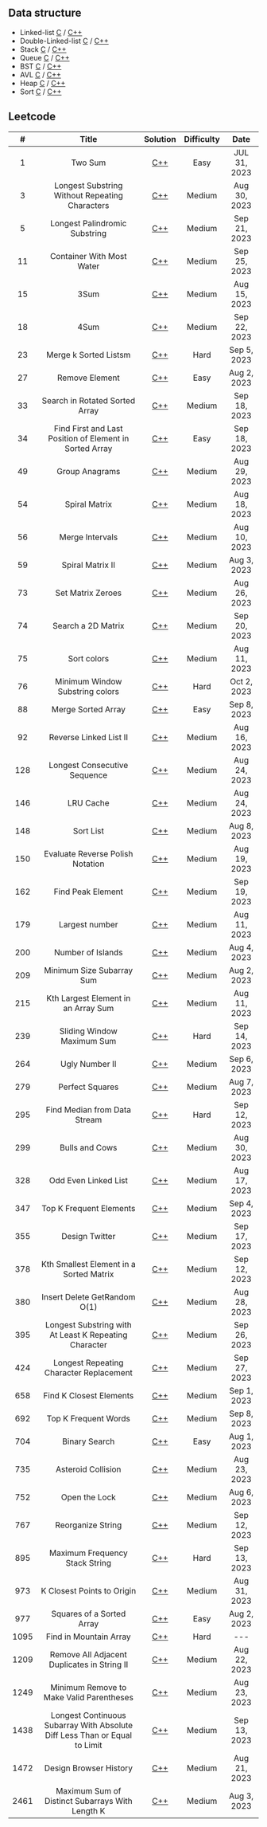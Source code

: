 ## Data structure

- Linked-list [C](https://github.com/zjimf/DataStructure/tree/master/C/linked-list) / [C++](https://github.com/zjimf/DataStructure/tree/master/C++/linked-list)
- Double-Linked-list [C](https://github.com/zjimf/DataStructureAlgorithm/tree/master/C/double-linked-list) / [C++](https://github.com/zjimf/DataStructure/tree/master/C++/double-linked-list)
- Stack [C](https://github.com/zjimf/DataStructure/tree/master/C/Stack) / [C++](https://github.com/zjimf/DataStructure/tree/master/C++/Stack)
- Queue [C](https://github.com/zjimf/DataStructure/tree/master/C/Queue) / [C++](https://github.com/zjimf/DataStructure/tree/master/C++/Queue)
- BST [C](https://github.com/zjimf/DataStructure/tree/master/C/BST) / [C++](https://github.com/zjimf/DataStructure/tree/master/C++/BST)
- AVL [C](https://github.com/zjimf/DataStructure/tree/master/C/AVL) / [C++](https://github.com/zjimf/DataStructure/tree/master/C++/AVL)
- Heap [C](https://github.com/zjimf/DataStructure/tree/master/C/Heap) / [C++](https://github.com/zjimf/DataStructure/tree/master/C++/Heap)
- Sort [C](https://github.com/zjimf/DataStructure/tree/master/C/Sort) / [C++](https://github.com/zjimf/DataStructure/tree/master/C++/Sort)

## Leetcode

|  #   |                                   Title                                    |                                                                            Solution                                                                             | Difficulty |     Date     |
| :--: | :------------------------------------------------------------------------: | :-------------------------------------------------------------------------------------------------------------------------------------------------------------: | :--------: | :----------: |
|  1   |                                  Two Sum                                   |                                    [C++](https://github.com/zjimf/DataStructureAlgorithm/blob/master/Leetcode/1.two-sum.cpp)                                    |    Easy    | JUL 31, 2023 |
|  3   |               Longest Substring Without Repeating Characters               |                [C++](https://github.com/zjimf/DataStructureAlgorithm/blob/master/Leetcode/3.longest-substring-without-repeating-characters.cpp)                 |   Medium   | Aug 30, 2023 |
|  5   |                       Longest Palindromic Substring                        |                         [C++](https://github.com/zjimf/DataStructureAlgorithm/blob/master/Leetcode/5.longest-palindromic-substring.cpp)                         |   Medium   | Sep 21, 2023 |
|  11  |                         Container With Most Water                          |                          [C++](https://github.com/zjimf/DataStructureAlgorithm/blob/master/Leetcode/11.container-with-most-water.cpp)                           |   Medium   | Sep 25, 2023 |
|  15  |                                    3Sum                                    |                                    [C++](https://github.com/zjimf/DataStructureAlgorithm/blob/master/Leetcode/15.3-sum.cpp)                                     |   Medium   | Aug 15, 2023 |
|  18  |                                    4Sum                                    |                                    [C++](https://github.com/zjimf/DataStructureAlgorithm/blob/master/Leetcode/15.4-sum.cpp)                                     |   Medium   | Sep 22, 2023 |
|  23  |                           Merge k Sorted Listsm                            |                             [C++](https://github.com/zjimf/DataStructureAlgorithm/blob/master/Leetcode/23.merge-k-sorted-lists.cpp)                             |    Hard    | Sep 5, 2023  |
|  27  |                               Remove Element                               |                                [C++](https://github.com/zjimf/DataStructureAlgorithm/blob/master/Leetcode/27.remove-element.cpp)                                |    Easy    | Aug 2, 2023  |
|  33  |                       Search in Rotated Sorted Array                       |                        [C++](https://github.com/zjimf/DataStructureAlgorithm/blob/master/Leetcode/33.search-in-rotated-sorted-array.cpp)                        |   Medium   | Sep 18, 2023 |
|  34  |          Find First and Last Position of Element in Sorted Array           |           [C++](https://github.com/zjimf/DataStructureAlgorithm/blob/master/Leetcode/34.find-first-and-last-position-of-element-in-sorted-array.cpp)            |    Easy    | Sep 18, 2023 |
|  49  |                               Group Anagrams                               |                                [C++](https://github.com/zjimf/DataStructureAlgorithm/blob/master/Leetcode/49.group-anagrams.cpp)                                |   Medium   | Aug 29, 2023 |
|  54  |                               Spiral Matrix                                |                                [C++](https://github.com/zjimf/DataStructureAlgorithm/blob/master/Leetcode/54.spiral-matrix.cpp)                                 |   Medium   | Aug 18, 2023 |
|  56  |                              Merge Intervals                               |                               [C++](https://github.com/zjimf/DataStructureAlgorithm/blob/master/Leetcode/56.merge-intervals.cpp)                                |   Medium   | Aug 10, 2023 |
|  59  |                              Spiral Matrix II                              |                               [C++](https://github.com/zjimf/DataStructureAlgorithm/blob/master/Leetcode/59.spiral-matrix-ii.cpp)                               |   Medium   | Aug 3, 2023  |
|  73  |                             Set Matrix Zeroes                              |                              [C++](https://github.com/zjimf/DataStructureAlgorithm/blob/master/Leetcode/73.set-matrix-zeroes.cpp)                               |   Medium   | Aug 26, 2023 |
|  74  |                             Search a 2D Matrix                             |                             [C++](https://github.com/zjimf/DataStructureAlgorithm/blob/master/Leetcode/74.search-a-2-d-matrix.cpp)                              |   Medium   | Sep 20, 2023 |
|  75  |                                Sort colors                                 |                                 [C++](https://github.com/zjimf/DataStructureAlgorithm/blob/master/Leetcode/75.sort-colors.cpp)                                  |   Medium   | Aug 11, 2023 |
|  76  |                      Minimum Window Substring colors                       |                           [C++](https://github.com/zjimf/DataStructureAlgorithm/blob/master/Leetcode/76.minimum-window-substring.cpp)                           |    Hard    | Oct 2, 2023  |
|  88  |                             Merge Sorted Array                             |                              [C++](https://github.com/zjimf/DataStructureAlgorithm/blob/master/Leetcode/88.merge-sorted-array.cpp)                              |    Easy    | Sep 8, 2023  |
|  92  |                           Reverse Linked List II                           |                            [C++](https://github.com/zjimf/DataStructureAlgorithm/blob/master/Leetcode/92.reverse-linked-list-ii.cpp)                            |   Medium   | Aug 16, 2023 |
| 128  |                        Longest Consecutive Sequence                        |                        [C++](https://github.com/zjimf/DataStructureAlgorithm/blob/master/Leetcode/128.longest-consecutive-sequence.cpp)                         |   Medium   | Aug 24, 2023 |
| 146  |                                 LRU Cache                                  |                                  [C++](https://github.com/zjimf/DataStructureAlgorithm/blob/master/Leetcode/146.lru-cache.cpp)                                  |   Medium   | Aug 24, 2023 |
| 148  |                                 Sort List                                  |                                  [C++](https://github.com/zjimf/DataStructureAlgorithm/blob/master/Leetcode/148.sort-list.cpp)                                  |   Medium   | Aug 8, 2023  |
| 150  |                      Evaluate Reverse Polish Notation                      |                      [C++](https://github.com/zjimf/DataStructureAlgorithm/blob/master/Leetcode/150.evaluate-reverse-polish-notation.cpp)                       |   Medium   | Aug 19, 2023 |
| 162  |                             Find Peak Element                              |                              [C++](https://github.com/zjimf/DataStructureAlgorithm/blob/master/Leetcode/162.find-peak-element.cpp)                              |   Medium   | Sep 19, 2023 |
| 179  |                               Largest number                               |                               [C++](https://github.com/zjimf/DataStructureAlgorithm/blob/master/Leetcode/179.largest-number.cpp)                                |   Medium   | Aug 11, 2023 |
| 200  |                             Number of Islands                              |                              [C++](https://github.com/zjimf/DataStructureAlgorithm/blob/master/Leetcode/200.number-of-islands.cpp)                              |   Medium   | Aug 4, 2023  |
| 209  |                         Minimum Size Subarray Sum                          |                          [C++](https://github.com/zjimf/DataStructureAlgorithm/blob/master/Leetcode/209.minimum-size-subarray-sum.cpp)                          |   Medium   | Aug 2, 2023  |
| 215  |                    Kth Largest Element in an Array Sum                     |                       [C++](https://github.com/zjimf/DataStructureAlgorithm/blob/master/Leetcode/215.kth-largest-element-in-an-array.cpp)                       |   Medium   | Aug 11, 2023 |
| 239  |                         Sliding Window Maximum Sum                         |                           [C++](https://github.com/zjimf/DataStructureAlgorithm/blob/master/Leetcode/239.sliding-window-maximum.cpp)                            |    Hard    | Sep 14, 2023 |
| 264  |                               Ugly Number II                               |                               [C++](https://github.com/zjimf/DataStructureAlgorithm/blob/master/Leetcode/264.ugly-number-ii.cpp)                                |   Medium   | Sep 6, 2023  |
| 279  |                              Perfect Squares                               |                               [C++](https://github.com/zjimf/DataStructureAlgorithm/blob/master/Leetcode/279.perfect-squares.cpp)                               |   Medium   | Aug 7, 2023  |
| 295  |                        Find Median from Data Stream                        |                        [C++](https://github.com/zjimf/DataStructureAlgorithm/blob/master/Leetcode/295.find-median-from-data-stream.cpp)                         |    Hard    | Sep 12, 2023 |
| 299  |                               Bulls and Cows                               |                               [C++](https://github.com/zjimf/DataStructureAlgorithm/blob/master/Leetcode/299.bulls-and-cows.cpp)                                |   Medium   | Aug 30, 2023 |
| 328  |                            Odd Even Linked List                            |                            [C++](https://github.com/zjimf/DataStructureAlgorithm/blob/master/Leetcode/328.odd-even-linked-list.cpp)                             |   Medium   | Aug 17, 2023 |
| 347  |                          Top K Frequent Elements                           |                           [C++](https://github.com/zjimf/DataStructureAlgorithm/blob/master/Leetcode/347.top-k-frequent-elements.cpp)                           |   Medium   | Sep 4, 2023  |
| 355  |                               Design Twitter                               |                               [C++](https://github.com/zjimf/DataStructureAlgorithm/blob/master/Leetcode/355.design-twitter.cpp)                                |   Medium   | Sep 17, 2023 |
| 378  |                  Kth Smallest Element in a Sorted Matrix                   |                   [C++](https://github.com/zjimf/DataStructureAlgorithm/blob/master/Leetcode/378.kth-smallest-element-in-a-sorted-matrix.cpp)                   |   Medium   | Sep 12, 2023 |
| 380  |                        Insert Delete GetRandom O(1)                        |                        [C++](https://github.com/zjimf/DataStructureAlgorithm/blob/master/Leetcode/380.insert-delete-get-random-o-1.cpp)                         |   Medium   | Aug 28, 2023 |
| 395  |           Longest Substring with At Least K Repeating Character            |           [C++](https://github.com/zjimf/DataStructureAlgorithm/blob/master/Leetcode/395.longest-substring-with-at-least-k-repeating-characters.cpp)            |   Medium   | Sep 26, 2023 |
| 424  |                  Longest Repeating Character Replacement                   |                   [C++](https://github.com/zjimf/DataStructureAlgorithm/blob/master/Leetcode/424.longest-repeating-character-replacement.cpp)                   |   Medium   | Sep 27, 2023 |
| 658  |                          Find K Closest Elements                           |                           [C++](https://github.com/zjimf/DataStructureAlgorithm/blob/master/Leetcode/658.find-k-closest-elements.cpp)                           |   Medium   | Sep 1, 2023  |
| 692  |                            Top K Frequent Words                            |                            [C++](https://github.com/zjimf/DataStructureAlgorithm/blob/master/Leetcode/692.top-k-frequent-words.cpp)                             |   Medium   | Sep 8, 2023  |
| 704  |                               Binary Search                                |                                [C++](https://github.com/zjimf/DataStructureAlgorithm/blob/master/Leetcode/704.binary-search.cpp)                                |    Easy    | Aug 1, 2023  |
| 735  |                             Asteroid Collision                             |                             [C++](https://github.com/zjimf/DataStructureAlgorithm/blob/master/Leetcode/735.asteroid-collision.cpp)                              |   Medium   | Aug 23, 2023 |
| 752  |                               Open the Lock                                |                                [C++](https://github.com/zjimf/DataStructureAlgorithm/blob/master/Leetcode/752.open-the-lock.cpp)                                |   Medium   | Aug 6, 2023  |
| 767  |                             Reorganize String                              |                              [C++](https://github.com/zjimf/DataStructureAlgorithm/blob/master/Leetcode/767.reorganize-string.cpp)                              |   Medium   | Sep 12, 2023 |
| 895  |                       Maximum Frequency Stack String                       |                           [C++](https://github.com/zjimf/DataStructureAlgorithm/blob/master/Leetcode/895.maximum-frequency-stack.cpp)                           |    Hard    | Sep 13, 2023 |
| 973  |                         K Closest Points to Origin                         |                         [C++](https://github.com/zjimf/DataStructureAlgorithm/blob/master/Leetcode/973.k-closest-points-to-origin.cpp)                          |   Medium   | Aug 31, 2023 |
| 977  |                         Squares of a Sorted Array                          |                          [C++](https://github.com/zjimf/DataStructureAlgorithm/blob/master/Leetcode/977.squares-of-a-sorted-array.cpp)                          |    Easy    | Aug 2, 2023  |
| 1095 |                           Find in Mountain Array                           |                                                                             [C++]()                                                                             |    Hard    |     ---      |
| 1209 |                Remove All Adjacent Duplicates in String II                 |                [C++](https://github.com/zjimf/DataStructureAlgorithm/blob/master/Leetcode/1209.remove-all-adjacent-duplicates-in-string-ii.cpp)                 |   Medium   | Aug 22, 2023 |
| 1249 |                  Minimum Remove to Make Valid Parentheses                  |                  [C++](https://github.com/zjimf/DataStructureAlgorithm/blob/master/Leetcode/1249.minimum-remove-to-make-valid-parentheses.cpp)                  |   Medium   | Aug 23, 2023 |
| 1438 | Longest Continuous Subarray With Absolute Diff Less Than or Equal to Limit | [C++](https://github.com/zjimf/DataStructureAlgorithm/blob/master/Leetcode/1438.longest-continuous-subarray-with-absolute-diff-less-than-or-equal-to-limit.cpp) |   Medium   | Sep 13, 2023 |
| 1472 |                           Design Browser History                           |                           [C++](https://github.com/zjimf/DataStructureAlgorithm/blob/master/Leetcode/1472.design-browser-history.cpp)                           |   Medium   | Aug 21, 2023 |
| 2461 |              Maximum Sum of Distinct Subarrays With Length K               |              [C++](https://github.com/zjimf/DataStructureAlgorithm/blob/master/Leetcode/2461.maximum-sum-of-distinct-subarrays-with-length-k.cpp)               |   Medium   | Aug 3, 2023  |
